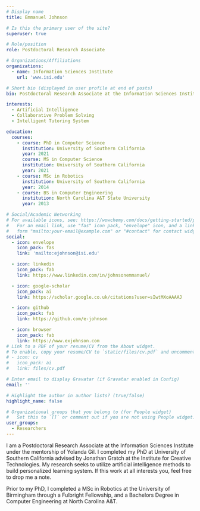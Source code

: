 ```yaml
---
# Display name
title: Emmanuel Johnson

# Is this the primary user of the site?
superuser: true

# Role/position
role: Postdoctoral Research Associate

# Organizations/Affiliations
organizations:
  - name: Information Sciences Institute
    url: 'www.isi.edu'

# Short bio (displayed in user profile at end of posts)
bio: Postdoctoral Research Associate at the Information Sciences Institute

interests:
  - Artificial Intelligence
  - Collaborative Problem Solving
  - Intelligent Tutoring System

education:
  courses:
    - course: PhD in Computer Science 
      institution: University of Southern California 
      year: 2021
      course: MS in Computer Science 
      institution: University of Southern California 
      year: 2021
    - course: MSc in Robotics
      institution: University of Southern California
      year: 2014
    - course: BS in Computer Engineering
      institution: North Carolina A&T State University 
      year: 2013

# Social/Academic Networking
# For available icons, see: https://wowchemy.com/docs/getting-started/page-builder/#icons
#   For an email link, use "fas" icon pack, "envelope" icon, and a link in the
#   form "mailto:your-email@example.com" or "#contact" for contact widget.
social:
  - icon: envelope
    icon_pack: fas
    link: 'mailto:ejohnson@isi.edu'

  - icon: linkedin
    icon_pack: fab
    link: https://www.linkedin.com/in/johnsonemmanuel/

  - icon: google-scholar
    icon_pack: ai
    link: https://scholar.google.co.uk/citations?user=sIwtMXoAAAAJ

  - icon: github
    icon_pack: fab
    link: https://github.com/e-johnson

  - icon: browser
    icon_pack: fab
    link: https://www.exjohnson.com
# Link to a PDF of your resume/CV from the About widget.
# To enable, copy your resume/CV to `static/files/cv.pdf` and uncomment the lines below.
# - icon: cv
#   icon_pack: ai
#   link: files/cv.pdf

# Enter email to display Gravatar (if Gravatar enabled in Config)
email: ''

# Highlight the author in author lists? (true/false)
highlight_name: false

# Organizational groups that you belong to (for People widget)
#   Set this to `[]` or comment out if you are not using People widget.
user_groups:
  - Researchers
---
```


I am a Postdoctoral Research Associate at the Information Sciences Institute under the mentorship of Yolanda Gil. I completed my PhD at University of Southern California advised by Jonathan Gratch at the Institute for Creative Technologies. My research seeks to utilize artificial intelligence methods to build personalized learning system. If this work at all interests you, feel free to drop me a note.

Prior to my PhD, I completed a MSc in Robotics at the University of Birmingham through a Fulbright Fellowship, and a Bachelors Degree in Computer Engineering at North Carolina A&T.